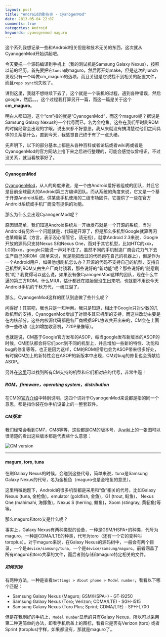 ```yaml
---
layout: post
title: "Android的那些事 - CyanogenMod"
date: 2013-05-04 22:07
comments: true
categories: Android
keywords: cyanogenmod maguro 
---
```


这个系列我想记录一些和Android相关但是和技术无关的东西，这次就从CyanogenMod开始讲起吧。

今天要把一个源码编译到手机上（我的测试机是Samsung Galaxy Nexus），按照以前的经历，首先要把它`lunch`成maguro，然后再开始make，但是这次的lunch发现只有一个叫做cm_maguro的选项，而且关键是它说找不到相关的配置文件，而且`repo sync`也失败了。

讲到这里，我就不想继续下去了，这个就是一个装机的过程，遇到各种错误，然后google，然后。。。这个过程我打算另开一篇，而这一篇是关于这个**cm_maguro**。

明白人都知道，这个“cm”指的就是“CyanogenMod”，而这个maguro呢？据说是Samsung Galaxy Nexus的一个代号而已，名为金枪鱼。这些在我们平时刷ROM的时候经常会出现的字眼，说出来都不好意思，我从来就没有搞清楚过他们之间具体的关系是什么，直到今天，我感觉自己终于有了一点头绪。

先声明下，以下的部分基本上都是从各种百科或者论坛或者wiki再或者是CyanogenMod的官方网站上撸下来之后进行整理的，可能会感觉似曾相识，不过没关系，就当看故事好了。

------

#### CyanogenMod

[CyanogenMod](http://wiki.cyanogenmod.org/w/About)，从人的角度来说，是一个由Android爱好者组成的团队，并且它是目前全球最大的Android第三方编译团队。而从系统的角度来说，它又是一个基于开源Android系统，供某些手机使用的二级市场固件，它提供了一些在官方Android系统或手机厂商没有提供的功能。

那么为什么会出现CyanogenMod呢？

原因很简单，我们知道Android系统从一开始发布就是一个开源的系统，当时Android有另外一个问题就是，代码是开源了，但是那么多机型Google就算再闲也某赖新菜（方言，表示没心情管它，请无视），就拿Android 2.3来说，Google开放的源码只支持Nexus S和Nexus One，而对于其它机型，比如HTC的xxx，LG的xxx，google只能说一声对不住了。虽然不同的手机制造厂商会花力气下去生产自己的ROM（简单来说，就是能把改过的代码跑在自己的机器上），但是作为一个Android用户，如果他想刷机怎么办？开源的代码不支持自己的机型，支持自己机型的ROM又由生产厂商封锁着，那些说好的“新功能”呢？那些说好的“随意刷机”呢？我觉得可以这么说，如果没有像CyanogenMod这样的团队，现在什么牛逼的第三方ROM，什么MIUI，估计都还在娘胎里没生出来吧，也就更不用说今天Android手机的千秋万代，一统江湖了。

<!-- more -->

那么，CyanogenMod这样的团队到底做了些什么呢？

问得好！其实吧，我也只是一知半解。我只是知道，相比于Google只对少数的几款机型的支持，CyanogenMod增加了对很多其它机型的支持，而这些改动主要是在内核部分。这些内核源代码都是各厂商根据GPL协议共开出来的，CM会在上面作一些改动（比如增加收音机，720P录像等）。

也就是说，CM基于Google官方发布的ASOP，每当google发布新版本的ASOP的时候，CM团队都会将它们port到不同的机型上，并且增加一些新的特性、功能和bug的修复等等。也正是因为这样，CM的ROM经常也会为ASOP带来很多好处，有时候CM加上的新特性会在ASOP的新版本中出现，CM对bug的修复也会贡献给ASOP。

另外在[这里](http://wiki.cyanogenmod.org/index.php?title=Devices)可以找到所有CM支持的机型和它们相对应的代号，非常牛逼！

##### ROM，firmware，operating system，distribution

在CM的[官方介绍](http://wiki.cyanogenmod.org/w/About)中特别说明，这四个词对于CyanogenMod来说都是指的同一个意思，都是指你装在你手机设备上的一整套软件。

##### CM版本

我们经常会看到CM7，CM8等等，这些都是CM的版本号，从[wiki](http://en.wikipedia.org/wiki/CyanogenMod#Version_history)上的一张图可以很清楚的看出这些版本都是代表些什么意思：

![CM version](http://ytliu.info/images/2013-05-04-1.png "CM version")

------

#### maguro, toro, tuna

在刷Galaxy Nexus的时候，会碰到这些代号，简单来说，tuna是Samsung Galaxy Nexus的代号，名为金枪鱼（maguro也是金枪鱼的意思）。

这里稍微跑题下，Android的很多机型都是采用和“鱼”相关的代号，比如Galaxy Nexus (tuna, 金枪鱼)，emulator (goldfish, 金鱼)，G1 (trout, 鲑鱼)， Nexus One (mahimahi, 海豚鱼)，Nexus S (herring, 鲱鱼)，Xoom (stingray, 黄貂鱼)等等。

那么maguro和toro又是什么呢？

事实上，Galaxy Nexus有两种类型的设备，一种是GSM/HSPA+的种类，代号为maguro，一种是CDMA/LTE的种类，代号为toro（还有一个它的变种叫toroplus）。对于maguro来说，在Galaxy Nexus的源码树中，一般会有两个目录，一个是`device/samsung/tuna`，一个是`device/samsung/maguro`。前者涵盖了所有maguro和toro共享的文件，而后者则存储和maguro特定相关的文件。

##### 如何识别

有两种方法，一种是查看`Settings > About phone > Model number`，看看以下哪个匹配：

* Samsung Galaxy Nexus (Maguro; GSM/HSPA+) - GT-I9250
* Samsung Galaxy Nexus (Toro; Verizon; CDMA/LTE) - SGH-I515
* Samsung Galaxy Nexus (Toro Plus; Sprint; CDMA/LTE) - SPH-L700

但是在我刷好的手机上，`Model number`显示的只有Galaxy Nexus，所以可以采用第二种更简单的办法，即看手机后盖上的图标，看看它是否有Verizon (toro) 或者 Sprint (toroplus)字样，如果都没有，那就是maguro了。